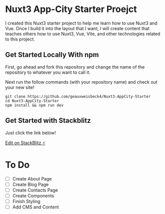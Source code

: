 # Nuxt3 App-City Starter Proejct

I created this Nuxt3 starter project to help me learn how to use Nuxt3 and Vue. Once I build it into the layout that I want, I will create content that teaches others how to use Nuxt3, Vue, Vite, and other technologies related to this project.

## Get Started Locally With npm 

First, go ahead and fork this repository and change the name of the repository to whatever you want to call it.

Next run the follow commands (with your repository name) and check out your new site!

```
git clone https://github.com/geauxweisbeck4/Nuxt3-AppCity-Starter
cd Nuxt3-AppCity-Starter
npm install && npm run dev
```
## Get Started with Stackblitz

Just click the link below! 

[Edit on StackBlitz ⚡️](https://stackblitz.com/edit/nuxt3-appcity-starter)

# To Do
- [ ] Create About Page
- [ ] Create Blog Page
- [ ] Create Contacts Page
- [ ] Create Components
- [ ] Finish Styling
- [ ] Add CMS and Content